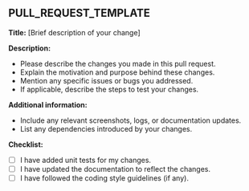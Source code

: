 ## PULL_REQUEST_TEMPLATE

**Title:** [Brief description of your change]

**Description:**

* Please describe the changes you made in this pull request.
* Explain the motivation and purpose behind these changes.
* Mention any specific issues or bugs you addressed.
* If applicable, describe the steps to test your changes.

**Additional information:**

* Include any relevant screenshots, logs, or documentation updates.
* List any dependencies introduced by your changes.

**Checklist:**

* [ ] I have added unit tests for my changes.
* [ ] I have updated the documentation to reflect the changes.
* [ ] I have followed the coding style guidelines (if any).
